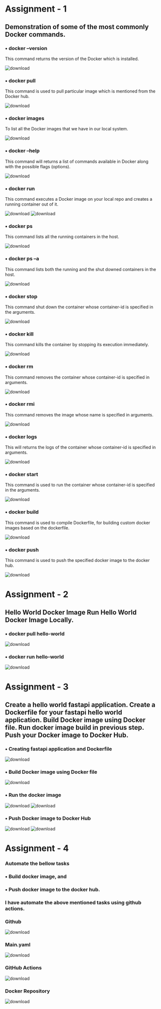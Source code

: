 # Assignment - 1

## Demonstration of some of the most commonly Docker commands.

### •	docker –version
This command returns the version of the Docker which is installed.

![download](https://github.com/AbhiGowdaIndia/Images/blob/main/image-1.jpg)

### •	docker pull <image name>
This command is used to pull particular image which is mentioned from the Docker hub.
  
![download](https://github.com/AbhiGowdaIndia/Images/blob/main/image-2.jpg)

### •	docker images
To list all the Docker images that we have in our local system.
  
![download](https://github.com/AbhiGowdaIndia/Images/blob/main/image-3.jpg)

### •	docker –help
This command will returns a list of commands available in Docker along with the possible flags (options).
  
![download](https://github.com/AbhiGowdaIndia/Images/blob/main/image-4.jpg)
  
### •	docker run
This command executes a Docker image on your local repo and creates a running container out of it.
  
![download](https://github.com/AbhiGowdaIndia/Images/blob/main/image-5.jpg)
![download](https://github.com/AbhiGowdaIndia/Images/blob/main/image-6.jpg)

### •	docker ps
This command lists all the running containers in the host.
  
![download](https://github.com/AbhiGowdaIndia/Images/blob/main/image-7.jpg)

### • docker ps –a
This command lists both the running and the shut downed containers in the host.
  
![download](https://github.com/AbhiGowdaIndia/Images/blob/main/image-8.jpg)
  
### •	docker stop <container-id>
This command shut down the container whose container-id is specified in the arguments.
  
![download](https://github.com/AbhiGowdaIndia/Images/blob/main/image-10.jpg)

### •	docker kill <container-id>
This command kills the container by stopping its execution immediately.
  
![download](https://github.com/AbhiGowdaIndia/Images/blob/main/image-11.jpg)
  
### •	docker rm <container-id>
This command removes the container whose container-id is specified in arguments.
  
![download](https://github.com/AbhiGowdaIndia/Images/blob/main/image-12.jpg)
  
### •	docker rmi <image-name>
This command removes the image whose name is specified in arguments.
  
![download](https://github.com/AbhiGowdaIndia/Images/blob/main/image-13.jpg)
  
### •	docker logs <container-id>
This will returns the logs of the container whose container-id is specified in arguments.
  
![download](https://github.com/AbhiGowdaIndia/Images/blob/main/image-14.jpg)

### •	docker start <container-id>
This command is used to run the container whose container-id is specified in the arguments.

![download](https://github.com/AbhiGowdaIndia/Images/blob/main/image-15.jpg)

### •	docker build
This command is used to compile Dockerfile, for building custom docker images based on the dockerfile. 

![download](https://github.com/AbhiGowdaIndia/Images/blob/main/image-16.jpg)

### •	docker push
This command is used to push the specified docker image to the docker hub.

![download](https://github.com/AbhiGowdaIndia/Images/blob/main/image-17.jpg)
  
# Assignment - 2
  
## Hello World Docker Image Run Hello World Docker Image Locally.
  
### •	docker pull hello-world
  
![download](https://github.com/AbhiGowdaIndia/Images/blob/main/image-18.jpg)
  
### •	docker run hello-world
  
![download](https://github.com/AbhiGowdaIndia/Images/blob/main/image-19.jpg)
  
# Assignment - 3

## Create a hello world fastapi application. Create a Dockerfile for your fastapi hello world application. Build Docker image using Docker file. Run docker image build in previous step. Push your Docker image to Docker Hub.

### •	Creating fastapi application and Dockerfile
  
![download](https://github.com/AbhiGowdaIndia/Images/blob/main/image-20.jpg)
  
### •	Build Docker image using Docker file 

![download](https://github.com/AbhiGowdaIndia/Images/blob/main/image-21.jpg)
  
### •	Run the docker image
  
![download](https://github.com/AbhiGowdaIndia/Images/blob/main/image-22.jpg)
![download](https://github.com/AbhiGowdaIndia/Images/blob/main/image-23.jpg)
  
### •	Push Docker image to Docker Hub

![download](https://github.com/AbhiGowdaIndia/Images/blob/main/image-24.jpg)
![download](https://github.com/AbhiGowdaIndia/Images/blob/main/image-25.jpg)
  
# Assignment - 4
  
### Automate the bellow tasks
### •	Build docker image, and
### •	Push docker image to the docker hub.
### I have automate the above mentioned tasks using github actions.
  
### Github
  
![download](https://github.com/AbhiGowdaIndia/Images/blob/main/image-26.jpg)
  
### Main.yaml

![download](https://github.com/AbhiGowdaIndia/Images/blob/main/image-27.jpg)

### GitHub Actions
  
![download](https://github.com/AbhiGowdaIndia/Images/blob/main/image-28.jpg)
  
### Docker Repository

![download](https://github.com/AbhiGowdaIndia/Images/blob/main/image-29.jpg)  





